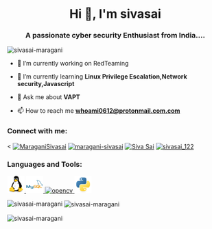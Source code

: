 <h1 align="center">Hi 👋, I'm sivasai</h1>
<h3 align="center">A passionate cyber security Enthusiast from India....</h3>

<p align="left"> <img src="https://komarev.com/ghpvc/?username=sivasai-maragani&label=Profile%20views&color=0e75b6&style=flat" alt="sivasai-maragani" /> </p>


- 🔭 I’m currently working on RedTeaming

- 🌱 I’m currently learning **Linux Privilege Escalation,Network security,Javascript**

- 💬 Ask me about **VAPT**

- 📫 How to reach me **whoami0612@protonmail.com.com**

<h3 align="left">Connect with me:</h3>
<p align="left">
<
<a href="https://twitter.com/MaraganiSivasai" target="blank"><img align="center" src="https://cdn.jsdelivr.net/npm/simple-icons@3.0.1/icons/twitter.svg" alt="MaraganiSivasai" height="30" width="40" /></a>
<a href="https://www.linkedin.com/in/maragani-sivasai-298676212/" target="blank"><img align="center" src="https://cdn.jsdelivr.net/npm/simple-icons@3.0.1/icons/linkedin.svg" alt="maragani-sivasai" height="30" width="40" /></a>
<a href="https://www.facebook.com/Siva Sai" target="blank"><img align="center" src="https://cdn.jsdelivr.net/npm/simple-icons@3.0.1/icons/facebook.svg" alt="Siva Sai" height="30" width="40" /></a>
<a href="https://instagram.com/sivasai_122" target="blank"><img align="center" src="https://cdn.jsdelivr.net/npm/simple-icons@3.0.1/icons/instagram.svg" alt="sivasai_122" height="30" width="40" /></a>
</p>


<h3 align="left">Languages and Tools:</h3>
<p align="left"> <a href="https://www.cprogramming.com/" target="_blank"> <img src="https://raw.githubusercontent.com/devicons/devicon/master/icons/linux/linux-original.svg" alt="linux" width="40" height="40"/> </a> <a href="https://www.mysql.com/" target="_blank"> <img src="https://raw.githubusercontent.com/devicons/devicon/master/icons/mysql/mysql-original-wordmark.svg" alt="mysql" width="40" height="40"/> </a> <a href="https://opencv.org/" target="_blank"> <img src="https://www.vectorlogo.zone/logos/opencv/opencv-icon.svg" alt="opencv" width="40" height="40"/> </a> <a href="https://www.python.org" target="_blank"> <img src="https://raw.githubusercontent.com/devicons/devicon/master/icons/python/python-original.svg" alt="python" width="40" height="40"/> </a> </p>

<p><img align="left" src="https://github-readme-stats.vercel.app/api/top-langs?username=sivasai-maragani&show_icons=true&locale=en&layout=compact" alt="sivasai-maragani" /></p>

<p>&nbsp;<img align="center" src="https://github-readme-stats.vercel.app/api?username=sivasai-maragani&show_icons=true&locale=en" alt="sivasai-maragani" /></p>

<p><img align="center" src="https://github-readme-streak-stats.herokuapp.com/?user=sivasai-maragani&" alt="sivasai-maragani" /></p>
